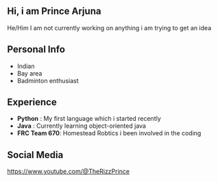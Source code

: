 ## Hi, i am Prince Arjuna

He/Him
I am not currently working on anything i am trying to get an idea

## Personal Info
- Indian
- Bay area
- Badminton enthusiast

## Experience
  - **Python** : My first language which i started recently
  - **Java** : Currently learning object-oriented java
  - **FRC Team 670**: Homestead Robtics i been involved in the coding

## Social Media

https://www.youtube.com/@TheRizzPrince
    
  






  
  


<!--
**Prince-Arjuna/Prince-Arjuna** is a ✨ _special_ ✨ repository because its `README.md` (this file) appears on your GitHub profile.

Here are some ideas to get you started:

- 🔭 I’m currently working on ...
- 🌱 I’m currently learning ...
- 👯 I’m looking to collaborate on ...
- 🤔 I’m looking for help with ...
- 💬 Ask me about ...
- 📫 How to reach me: ...
- 😄 Pronouns: ...
- ⚡ Fun fact: ...
-->
